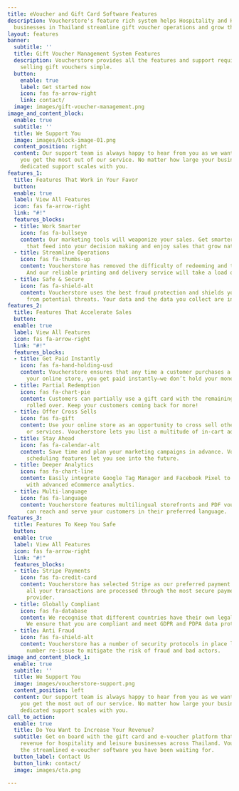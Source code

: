 ```yaml
---
title: eVoucher and Gift Card Software Features
description: Voucherstore's feature rich system helps Hospitality and Health & Wellness
  businesses in Thailand streamline gift voucher operations and grow their sales.
layout: features
banner:
  subtitle: ''
  title: Gift Voucher Management System Features
  description: Voucherstore provides all the features and support required to make
    selling gift vouchers simple.
  button:
    enable: true
    label: Get started now
    icon: fas fa-arrow-right
    link: contact/
  image: images/gift-voucher-management.png
image_and_content_block:
  enable: true
  subtitle: ''
  title: We Support You
  image: images/block-image-01.png
  content_position: right
  content: Our support team is always happy to hear from you as we want to ensure
    you get the most out of our service. No matter how large your business is, our
    dedicated support scales with you.
features_1:
  title: Features That Work in Your Favor
  button: 
  enable: true
  label: View All Features
  icon: fas fa-arrow-right
  link: "#!"
  features_blocks:
  - title: Work Smarter
    icon: fas fa-bullseye
    content: Our marketing tools will weaponize your sales. Get smarter analytics
      that feed into your decision making and enjoy sales that grow naturally.
  - title: Streamline Operations
    icon: fas fa-thumbs-up
    content: Voucherstore has removed the difficulty of redeeming and tracking vouchers.
      And our reliable printing and delivery service will take a load off your mind.
  - title: Safe & Secure
    icon: fas fa-shield-alt
    content: Voucherstore uses the best fraud protection and shields your company
      from potential threats. Your data and the data you collect are in safe hands.
features_2:
  title: Features That Accelerate Sales
  button: 
  enable: true
  label: View All Features
  icon: fas fa-arrow-right
  link: "#!"
  features_blocks:
  - title: Get Paid Instantly
    icon: fas fa-hand-holding-usd
    content: Voucherstore ensures that any time a customer purchases a voucher from
      your online store, you get paid instantly—we don’t hold your money.
  - title: Partial Redemption
    icon: fas fa-chart-pie
    content: Customers can partially use a gift card with the remaining balance automatically
      rolled over. Keep your customers coming back for more!
  - title: Offer Cross Sells
    icon: fas fa-gift
    content: Use your online store as an opportunity to cross sell other products
      or services. Voucherstore lets you list a multitude of in-cart add-ons.
  - title: Stay Ahead
    icon: fas fa-calendar-alt
    content: Save time and plan your marketing campaigns in advance. Voucherstore’s
      scheduling features let you see into the future.
  - title: Deeper Analytics
    icon: fas fa-chart-line
    content: Easily integrate Google Tag Manager and Facebook Pixel to feed your business
      with advanced eCommerce analytics.
  - title: Multi-language
    icon: fas fa-language
    content: Voucherstore features multilingual storefronts and PDF vouchers. So you
      can reach and serve your customers in their preferred language.
features_3:
  title: Features To Keep You Safe
  button: 
  enable: true
  label: View All Features
  icon: fas fa-arrow-right
  link: "#!"
  features_blocks:
  - title: Stripe Payments
    icon: fas fa-credit-card
    content: Voucherstore has selected Stripe as our preferred payment gateway, so
      all your transactions are processed through the most secure payment service
      provider.
  - title: Globally Compliant
    icon: fas fa-database
    content: We recognise that different countries have their own legal requirements.
      We ensure that you are compliant and meet GDPR and PDPA data protection requirements.
  - title: Anti Fraud
    icon: fas fa-shield-alt
    content: Voucherstore has a number of security protocols in place like voucher
      number re-issue to mitigate the risk of fraud and bad actors.
image_and_content_block_1:
  enable: true
  subtitle: ''
  title: We Support You
  image: images/voucherstore-support.png
  content_position: left
  content: Our support team is always happy to hear from you as we want to ensure
    you get the most out of our service. No matter how large your business is, our
    dedicated support scales with you.
call_to_action:
  enable: true
  title: Do You Want to Increase Your Revenue?
  subtitle: Get on board with the gift card and e-voucher platform that is accelerating
    revenue for hospitality and leisure businesses across Thailand. Voucherstore is
    the streamlined e-voucher software you have been waiting for.
  button_label: Contact Us
  button_link: contact/
  image: images/cta.png

---
```

